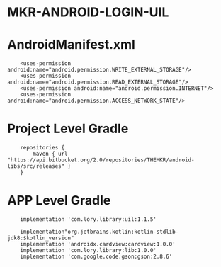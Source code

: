 # MKR-ANDROID-LOGIN-UIL

#   AndroidManifest.xml
        <uses-permission android:name="android.permission.WRITE_EXTERNAL_STORAGE"/>
        <uses-permission android:name="android.permission.READ_EXTERNAL_STORAGE"/>
        <uses-permission android:name="android.permission.INTERNET"/>
        <uses-permission android:name="android.permission.ACCESS_NETWORK_STATE"/>

#	Project Level Gradle
		repositories {
			maven { url "https://api.bitbucket.org/2.0/repositories/THEMKR/android-libs/src/releases" }
		}

#	APP Level Gradle

        implementation 'com.lory.library:uil:1.1.5'

        implementation"org.jetbrains.kotlin:kotlin-stdlib-jdk8:$kotlin_version"
        implementation 'androidx.cardview:cardview:1.0.0'
        implementation 'com.lory.library:lib:1.0.0'
        implementation 'com.google.code.gson:gson:2.8.6'
